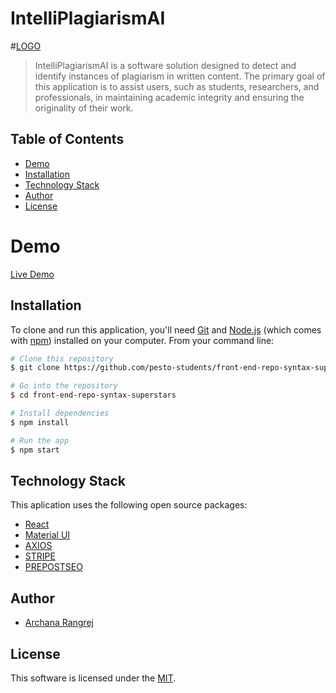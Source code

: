# IntelliPlagiarismAI
#[LOGO](https://intelliplagiarismai.netlify.app/static/media/logo.068d1c0a3a0faaca586a6211a9140108.svg)

> IntelliPlagiarismAI is a software solution designed to detect and identify instances of plagiarism in written content. The primary goal of this application is to assist users, such as students, researchers, and professionals, in maintaining academic integrity and ensuring the originality of their work.


## Table of Contents

- [Demo](#demo)
- [Installation](#installation)
- [Technology Stack](#technology-stack)
- [Author](#author)
- [License](#license)


# Demo
[Live Demo](https://intelliplagiarismai.netlify.app/)

## Installation
To clone and run this application, you'll need [Git](https://git-scm.com) and [Node.js](https://nodejs.org/en/download/) (which comes with [npm](http://npmjs.com)) installed on your computer. From your command line:

```bash
# Clone this repository
$ git clone https://github.com/pesto-students/front-end-repo-syntax-superstars.git

# Go into the repository
$ cd front-end-repo-syntax-superstars

# Install dependencies
$ npm install

# Run the app
$ npm start
```

## Technology Stack
This aplication uses the following open source packages:
- [React](https://react.dev/)
- [Material UI](https://mui.com/material-ui/)
- [AXIOS](https://axios-http.com/)
- [STRIPE](https://stripe.com/in)
- [PREPOSTSEO](https://www.prepostseo.com/)
## Author

* [Archana Rangrej](https://github.com/ArchanaRangrej)
 
## License

This software is licensed under the [MIT](https://github.com/nhn/tui.editor/blob/master/LICENSE).
